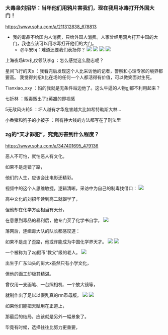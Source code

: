 ### 大毒枭刘招华：当年他们用鸦片害我们，现在我用冰毒打开外国大门！
https://www.sohu.com/a/211312838_678813

- 我的毒品不给国内人消费，只给外国人消费。人家曾经用鸦片打开中国的大门，我也应该可以用冰毒打开他们的大门。
  - @平安bj：难道还要我们表扬你？
![](http://5b0988e595225.cdn.sohucs.com/images/20171219/5dbf98afbf3246c6875ecffea4a103dc.jpeg)
![](http://5b0988e595225.cdn.sohucs.com/images/20171219/d48c02c7cfd846098ef6211a92a269c6.jpeg)
![](http://5b0988e595225.cdn.sohucs.com/images/20171219/3a8a752042144fe492eac98f2f99eafe.jpeg)
![](http://5b0988e595225.cdn.sohucs.com/images/20171219/4979440b53d44ff4a9fb806bc4f5bb05.jpeg)

上海夜场ktv礼仪领队李g
：怎么感觉这么励志呢？

星间飞行的天s
：我看完后发现这个人比采访他的记者，警察和心理专家的境界都要高。
我觉得刘招h比在场的任何一个人都活得有价值，可以微笑面对生死。

Tianxiao_xxy
：妈的我就是无条件站边他了。这么牛逼的人物gj都不利用起来？

七折林
：贩毒贩出了z英雒的即视感

5无敌风火轮5
：坏人越有才华危害越大比如希特勒斯大林…

小香猪和狗子的小被子
：所有挣大钱的方法都写在了刑法里

### zg的“天才罪犯”，究竟厉害到什么程度？
https://www.sohu.com/a/347401695_479136

恶人不可怕，就怕恶人有文化。

如果不是走错了路，

他们的人生，应该会比电影还精彩。

视频中的这个人思维敏捷，逻辑清晰，采访中为自己的制毒找借口：
![](http://5b0988e595225.cdn.sohucs.com/images/20191016/e45aa4a746ce46d39350f57d37f87a7f.jpeg)

高中文化的刘招华读到高二就辍学了，

但他却在化学方面相当有天分，

在意思到毒品的暴利后，他专门买了化学书自学，
![](http://5b0988e595225.cdn.sohucs.com/images/20191016/bba592eb6e14491d9939f5d7bc140f54.jpeg)

落网后，连缉毒大队的队长都感叹道：

如果不是走了歪路，他或许能成为中国化学界天才。
![](http://5b0988e595225.cdn.sohucs.com/images/20191016/5fda4b5957ab45618101ebde9c28eca9.jpeg)
![](http://5b0988e595225.cdn.sohucs.com/images/20191016/cb6c7376e0464921ba0fcd3d3477a240.jpeg)

一个被称为了zg假币“教父”级的老人。
![](http://5b0988e595225.cdn.sohucs.com/images/20191016/ab991bb27e0e4f769b22afa4fa59a1aa.jpeg)

出生于广东汕头的彭大x虽然只有小学文化，

但他的画工却极其精湛。

曾仅用一支画笔、一台照相机、一个放大镜等，

就制作出了足以以假乱真的rm币母版。
![](http://5b0988e595225.cdn.sohucs.com/images/20191016/7d218757950b44dc936d785deb01c672.jpeg)
![](http://5b0988e595225.cdn.sohucs.com/images/20191016/60c9bdbb92bb42e6b433b366bfa68add.jpeg)

如果他们能把天赋用在正道上，

那最后的结局，应该就是另外一幅景象了。

毕竟有时候，选择往往比努力更重要，
